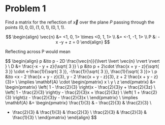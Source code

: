 # Problem 1

Find a matrix for the reflection of $\vec{x}$ over the plane $P$ passing through the points $(0,0, 0), (1, 0, 1), (0, 1, 1)$. 

$$
\begin{align}
\vec{n} &= <1, 0, 1> \times <0, 1, 1> \\
&= <-1, -1, 1> \\
P &: -x -y + z = 0
\end{align}
$$

Reflecting across P would mean

$$
\begin{align}
p &\to p - 2D \frac{\vec{n}}{\lvert \lvert \vec{n} \rvert \rvert } \\
D &= \frac{-x - y + z}{\sqrt{ 3 }} \\
p &\to p + 2\cdot \frac{x + y - z}{\sqrt{ 3 }} \cdot <-\frac{1}{\sqrt{ 3 }}, -\frac{1}{\sqrt{ 3 }}, \frac{1}{\sqrt{ 3 }}> \\
p &\to <x - 2 \frac{x + y - z}{3}, y - 2 \frac{x + y - z}{3}, z + 2 \frac{x + y - z}{3}> \\
\implies \mathbf{A} \cdot \begin{pmatrix}
x \\
y \\
z
\end{pmatrix} &= \begin{pmatrix}
\left( 1 - \frac{2}{3} \right)x - \frac{2}{3}y + \frac{2}{3z} \\
\left( 1 - \frac{2}{3} \right)y - \frac{2}{3}x + \frac{2}{3z} \\
\left( 1 + \frac{2}{3} \right)z - \frac{2}{3}y - \frac{2}{3}x \\
\end{pmatrix} \\
\implies \mathbf{A} &= \begin{pmatrix}
\frac{1}{3} & - \frac{2}{3} & \frac{2}{3} \\
- \frac{2}{3} & \frac{1}{3} & \frac{2}{3} \\
\frac{2}{3} & \frac{2}{3} & \frac{1}{3} \\
\end{pmatrix}
\end{align}
$$
